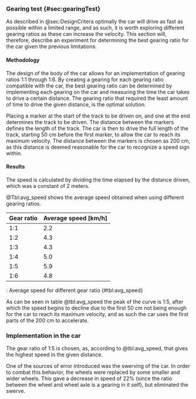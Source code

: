 ### Gearing test {#sec:gearingTest}
As described in @sec:DesignCritera optimally the car will drive as fast as possible within a limited range, and as such, it is worth exploring different gearing ratios as these can increase the velocity. This section will, therefore, describe an experiment for determining the best gearing ratio for the car given the previous limitations.

#### Methodology

The design of the body of the car allows for an implementation of gearing ratios 1:1 through 1:6.
By creating a gearing for each gearing ratio compatible with the car, the best gearing ratio can be determined by implementing each gearing on the car and measuring the time the car takes to drive a certain distance. The gearing ratio that required the least amount of time to drive the given distance, is the optimal solution.  

Placing a marker at the start of the track to be driven on, and one at the end determines the track to be driven. The distance between the markers defines the length of the track. The car is then to drive the full length of the track, starting 50 cm before the first marker, to allow the car to reach its maximum velocity.
The distance between the markers is chosen as 200 cm, as this distance is deemed reasonable for the car to recognize a speed sign within.

#### Results

The speed is calculated by dividing the time elapsed by the distance driven, which was a constant of 2 meters.


@Tbl:avg_speed shows the average speed obtained when using different gearing ratios.

| Gear ratio | Average speed [km/h] |
| ---------- | -------------------------------- |
| 1:1        | 2.2                              |
| 1:2        | 4.3                              |
| 1:3        | 4.3                              |
| 1:4        | 5.0                              |
| 1:5        | 5.9                              |
| 1:6        | 4.8                              |

: Average speed for different gear ratio {#tbl:avg_speed}

As can be seen in table @tbl:avg_speed the peak of the curve is 1:5, after which the speed begins to decline due to the first 50 cm not being enough for the car to reach its maximum velocity, and as such the car uses the first parts of the 200 cm to accelerate.

### Implementation in the car
The gear ratio of 1:5 is chosen, as, according to @tbl:avg_speed, that gives the highest speed in the given distance.

One of the sources of error introduced was the swerving of the car.
In order to combat this behavior, the wheels were replaced by some smaller and wider wheels.
This gave a decrease in speed of 22% (since the ratio between the wheel and wheel axle is a gearing in it self), but eliminated the swerve.
